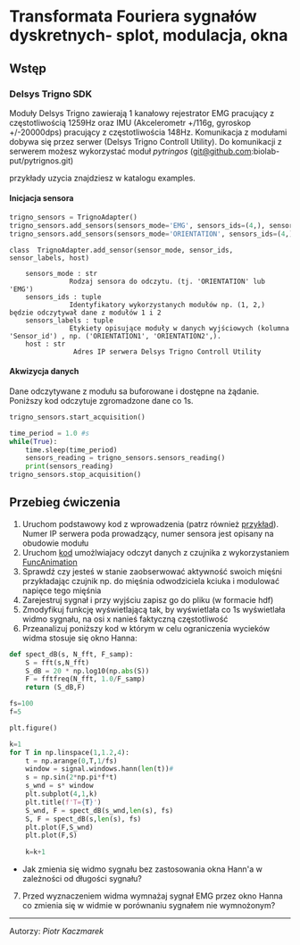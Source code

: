 <!-- for math equations - MathJax -->
<script src='https://cdnjs.cloudflare.com/ajax/libs/mathjax/2.7.4/MathJax.js?config=default'></script>
# Transformata Fouriera sygnałów dyskretnych- splot, modulacja, okna

## Wstęp
### Delsys Trigno SDK
Moduły Delsys Trigno zawierają 1 kanałowy rejestrator EMG pracujący z częstotliwością 1259Hz oraz IMU (Akcelerometr +/116g, gyroskop +/-20000dps) pracujący z częstotliwościa 148Hz.
Komunikacja z modułami dobywa się przez serwer (Delsys Trigno Controll Utility).
Do komunikacji z serwerem możesz wykorzystać moduł *pytringos* (git@github.com:biolab-put/pytrignos.git)

przykłady uzycia znajdziesz w katalogu examples.
#### Inicjacja sensora
``` python
trigno_sensors = TrignoAdapter()
trigno_sensors.add_sensors(sensors_mode='EMG', sensors_ids=(4,), sensors_labels=('EMG1',), host='192.168.4.118')
trigno_sensors.add_sensors(sensors_mode='ORIENTATION', sensors_ids=(4,), sensors_labels=('ORIENTATION1',), host='192.168.4.118')
```

`class  TrignoAdapter.add_sensor(sensor_mode, sensor_ids, sensor_labels, host)`
```
    sensors_mode : str
               Rodzaj sensora do odczytu. (tj. 'ORIENTATION' lub 'EMG')
    sensors_ids : tuple
               Identyfikatory wykorzystanych modułów np. (1, 2,) będzie odczytywał dane z modułów 1 i 2
    sensors_labels : tuple
               Etykiety opisujące moduły w danych wyjściowych (kolumna 'Sensor_id') , np. ('ORIENTATION1', 'ORIENTATION2',).
    host : str
                Adres IP serwera Delsys Trigno Controll Utility 
```
#### Akwizycja danych
Dane odczytywane z modułu sa buforowane i dostępne na żądanie. Poniższy kod odczytuje zgromadzone dane co 1s.

``` python
trigno_sensors.start_acquisition()

time_period = 1.0 #s
while(True):
    time.sleep(time_period)
    sensors_reading = trigno_sensors.sensors_reading()
    print(sensors_reading)
trigno_sensors.stop_acquisition()
```

## Przebieg ćwiczenia
1. Uruchom podstawowy kod  z wprowadzenia (patrz również [przykład](https://github.com/biolab-put/pytrignos/blob/main/example/test_reading.py)). Numer IP serwera poda prowadzący, numer sensora jest opisany na obudowie modułu
2. Uruchom [kod](https://github.com/biolab-put/pytrignos/blob/main/example/test_reading_plot.py) umożlwiajacy odczyt danych z czujnika z wykorzystaniem [FuncAnimation](https://matplotlib.org/3.5.1/api/_as_gen/matplotlib.animation.FuncAnimation.html#matplotlib.animation.FuncAnimation)
3. Sprawdź czy jesteś w stanie zaobserwować aktywność swoich mięśni przykładając czujnik np. do mięśnia odwodziciela kciuka i modulować napięce tego mięśnia
4. Zarejestruj sygnał i przy wyjściu zapisz go do pliku (w formacie hdf)
5. Zmodyfikuj funkcję wyświetlającą tak, by wyświetlała co 1s wyświetlała widmo sygnału, na osi x nanieś faktyczną częstotliwość
6. Przeanalizuj poniższy kod w którym w celu ograniczenia wycieków widma stosuje się okno Hanna:
``` python
def spect_dB(s, N_fft, F_samp):
    S = fft(s,N_fft)
    S_dB = 20 * np.log10(np.abs(S))
    F = fftfreq(N_fft, 1.0/F_samp)
    return (S_dB,F)

fs=100
f=5

plt.figure()

k=1
for T in np.linspace(1,1.2,4):
    t = np.arange(0,T,1/fs)
    window = signal.windows.hann(len(t))#
    s = np.sin(2*np.pi*f*t)
    s_wnd = s* window
    plt.subplot(4,1,k)
    plt.title(f'T={T}')
    S_wnd, F = spect_dB(s_wnd,len(s), fs)
    S, F = spect_dB(s,len(s), fs)
    plt.plot(F,S_wnd)
    plt.plot(F,S)
    
    k=k+1
```
- Jak zmienia się widmo sygnału bez zastosowania okna Hann'a w zależności od długości sygnału?
   
7. Przed wyznaczeniem widma wymnażaj sygnał EMG przez okno Hanna co zmienia się w widmie w porównaniu sygnałem nie wymnożonym?   
---
Autorzy: *Piotr Kaczmarek*
